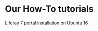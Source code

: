 # Our How-To tutorials

[Liferay 7 portal installation on Ubuntu 16](/liferey_installation_ubuntu/start.md)

